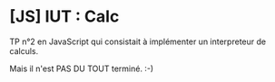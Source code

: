 # [JS] IUT : Calc

TP n°2 en JavaScript qui consistait à implémenter un interpreteur de calculs.

Mais il n'est PAS DU TOUT terminé. :-)
